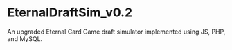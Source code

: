 # EternalDraftSim_v0.2
An upgraded Eternal Card Game draft simulator implemented using JS, PHP, and MySQL.
